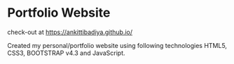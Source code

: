 # Portfolio Website

check-out at https://ankittibadiya.github.io/

Created my personal/portfolio website using following technologies HTML5, CSS3, BOOTSTRAP v4.3
and JavaScript.
